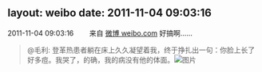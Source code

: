 layout: weibo
date: 2011-11-04 09:03:16
---
<meta name="referrer" content="no-referrer" />

2011-11-04 09:03:16  &nbsp;&nbsp;&nbsp;&nbsp;&nbsp;&nbsp; 来自 <a href="http://weibo.com/" rel="nofollow">微博 weibo.com</a>
好搞啊……
>  @毛利: 登革热患者躺在床上久久凝望着我，终于挣扎出一句：你脸上长了好多痘。我哭了，的确，我的病没有他的体面。 ​​​
>  ![图片](https://ww4.sinaimg.cn/large/5ff5f0fejw1dmr4dov6n4j.jpg)
